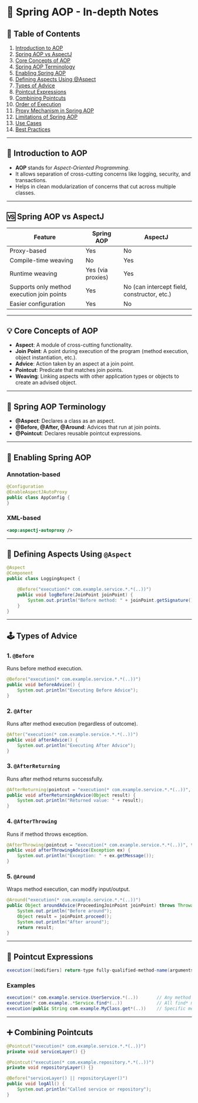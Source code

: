 # 📌 Spring AOP - In-depth Notes

## 📖 Table of Contents

1. [Introduction to AOP](#introduction-to-aop)
2. [Spring AOP vs AspectJ](#spring-aop-vs-aspectj)
3. [Core Concepts of AOP](#core-concepts-of-aop)
4. [Spring AOP Terminology](#spring-aop-terminology)
5. [Enabling Spring AOP](#enabling-spring-aop)
6. [Defining Aspects Using @Aspect](#defining-aspects-using-aspect)
7. [Types of Advice](#types-of-advice)
8. [Pointcut Expressions](#pointcut-expressions)
9. [Combining Pointcuts](#combining-pointcuts)
10. [Order of Execution](#order-of-execution)
11. [Proxy Mechanism in Spring AOP](#proxy-mechanism-in-spring-aop)
12. [Limitations of Spring AOP](#limitations-of-spring-aop)
13. [Use Cases](#use-cases)
14. [Best Practices](#best-practices)

---

## 📌 Introduction to AOP

- **AOP** stands for *Aspect-Oriented Programming*.
- It allows separation of cross-cutting concerns like logging, security, and transactions.
- Helps in clean modularization of concerns that cut across multiple classes.

---

## 🆚 Spring AOP vs AspectJ

| Feature | Spring AOP | AspectJ |
|--------|------------|---------|
| Proxy-based | Yes | No |
| Compile-time weaving | No | Yes |
| Runtime weaving | Yes (via proxies) | Yes |
| Supports only method execution join points | Yes | No (can intercept field, constructor, etc.) |
| Easier configuration | Yes | No |

---

## 💡 Core Concepts of AOP

- **Aspect**: A module of cross-cutting functionality.
- **Join Point**: A point during execution of the program (method execution, object instantiation, etc.).
- **Advice**: Action taken by an aspect at a join point.
- **Pointcut**: Predicate that matches join points.
- **Weaving**: Linking aspects with other application types or objects to create an advised object.

---

## 🧠 Spring AOP Terminology

- **@Aspect**: Declares a class as an aspect.
- **@Before, @After, @Around**: Advices that run at join points.
- **@Pointcut**: Declares reusable pointcut expressions.

---

## 🔧 Enabling Spring AOP

### Annotation-based

```java
@Configuration
@EnableAspectJAutoProxy
public class AppConfig {
}
```

### XML-based

```xml
<aop:aspectj-autoproxy />
```

---

## 🧩 Defining Aspects Using `@Aspect`

```java
@Aspect
@Component
public class LoggingAspect {

    @Before("execution(* com.example.service.*.*(..))")
    public void logBefore(JoinPoint joinPoint) {
        System.out.println("Before method: " + joinPoint.getSignature().getName());
    }
}
```

---

## 🕹️ Types of Advice

### 1. `@Before`

Runs before method execution.

```java
@Before("execution(* com.example.service.*.*(..))")
public void beforeAdvice() {
    System.out.println("Executing Before Advice");
}
```

### 2. `@After`

Runs after method execution (regardless of outcome).

```java
@After("execution(* com.example.service.*.*(..))")
public void afterAdvice() {
    System.out.println("Executing After Advice");
}
```

### 3. `@AfterReturning`

Runs after method returns successfully.

```java
@AfterReturning(pointcut = "execution(* com.example.service.*.*(..))", returning = "result")
public void afterReturningAdvice(Object result) {
    System.out.println("Returned value: " + result);
}
```

### 4. `@AfterThrowing`

Runs if method throws exception.

```java
@AfterThrowing(pointcut = "execution(* com.example.service.*.*(..))", throwing = "ex")
public void afterThrowingAdvice(Exception ex) {
    System.out.println("Exception: " + ex.getMessage());
}
```

### 5. `@Around`

Wraps method execution, can modify input/output.

```java
@Around("execution(* com.example.service.*.*(..))")
public Object aroundAdvice(ProceedingJoinPoint joinPoint) throws Throwable {
    System.out.println("Before around");
    Object result = joinPoint.proceed();
    System.out.println("After around");
    return result;
}
```

---

## 🎯 Pointcut Expressions

```java
execution([modifiers] return-type fully-qualified-method-name(arguments))
```

### Examples

```java
execution(* com.example.service.UserService.*(..))       // Any method in UserService
execution(* com.example..*Service.find*(..))             // All find* methods in any *Service class
execution(public String com.example.MyClass.get*(..))    // Specific method signature
```

---

## ➕ Combining Pointcuts

```java
@Pointcut("execution(* com.example.service.*.*(..))")
private void serviceLayer() {}

@Pointcut("execution(* com.example.repository.*.*(..))")
private void repositoryLayer() {}

@Before("serviceLayer() || repositoryLayer()")
public void logAll() {
    System.out.println("Called service or repository");
}
```